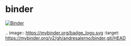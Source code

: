 # binder

[![Binder](https://mybinder.org/badge_logo.svg)](https://mybinder.org/v2/gh/andresalerno/binder.git/HEAD)

.. image:: https://mybinder.org/badge_logo.svg
 :target: https://mybinder.org/v2/gh/andresalerno/binder.git/HEAD

